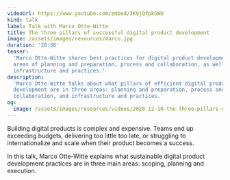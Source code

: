 ```yaml
---
videoUrl: https://www.youtube.com/embed/3K9jQfpkGWU
kind: talk
label: Talk with Marco Otte-Witte
title: The three pillars of successful digital product development
image: /assets/images/resources/marco.jpg
duration: '28:36'
teaser:
  'Marco Otte-Witte shares best practices for digital product development in the
  areas of planning and preparation, process and collaboration, as well as
  infrastructure and practices.'
description:
  'Marco Otte-Witte talks about what pillars of efficient digital product
  development are in three areas: planning and preparation, process and
  collaboration, and infrastructure and practices.'
og:
  image: /assets/images/resources/videos/2020-12-10-the-three-pillars-of-successful-digital-product-development/og-image.png
---
```


Building digital products is complex and expensive. Teams end up exceeding
budgets, delivering too little too late, or struggling to internationalize and
scale when their product becomes a success.

In this talk, Marco Otte-Witte explains what sustainable digital product
development practices are in three main areas: scoping, planning and execution.
